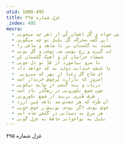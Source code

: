 ```yaml
---
utid: 1000-495
title: غزل شماره ۴۹۵
_index: 495
mesra:
  - مِی خواه و گُل افشان کُن از دَهر چه میجویی
  - این گُفت سحرگه گُل بلبل تو چه میگویی
  - مَسنَد به گلستان بر تا شاهد و ساقی را
  - لب گیری و رخ بوسی می نوشی و گل بویی
  - شمشاد خرامان کن و آهنگ گلستان کن
  - تا سرو بیاموزد از قَدِّ تو دل جویی
  - تا غنچهِ خندانت دولت به که خواهد داد
  - ‌ ای شاخ گل رعنا از بهر که میرویی
  - امروز که بازارت پُرجوش خریدار است
  - دریاب و بِنه گنجی از مایهِ نیکویی
  - چون شمع نکورویی در رهگُذر باد است
  - طرفِ هُنری بربند از شمع نکورویی
  - آن طُرّه که هر جعدش صد نافه چین ارزد
  - خوش بودی اگر بودی بوییش ز خوش خویی
  - هر مرغ به دستانی در گلشن شاه آمد
  - بلبل به نواخوانی حافظ به غزل گویی
---
```

غزل شماره ۴۹۵
